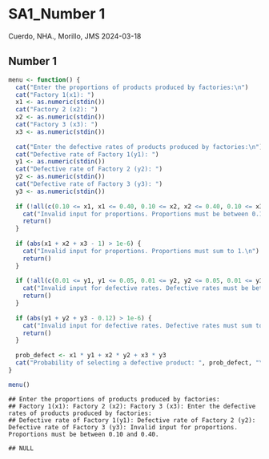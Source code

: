 SA1_Number 1
================
Cuerdo, NHA., Morillo, JMS
2024-03-18

## Number 1

``` r
menu <- function() {
  cat("Enter the proportions of products produced by factories:\n")
  cat("Factory 1(x1): ")
  x1 <- as.numeric(stdin())
  cat("Factory 2 (x2): ")
  x2 <- as.numeric(stdin())
  cat("Factory 3 (x3): ")
  x3 <- as.numeric(stdin())
  
  cat("Enter the defective rates of products produced by factories:\n")
  cat("Defective rate of Factory 1(y1): ")
  y1 <- as.numeric(stdin())
  cat("Defective rate of Factory 2 (y2): ")
  y2 <- as.numeric(stdin())
  cat("Defective rate of Factory 3 (y3): ")
  y3 <- as.numeric(stdin())
  
  if (!all(c(0.10 <= x1, x1 <= 0.40, 0.10 <= x2, x2 <= 0.40, 0.10 <= x3, x3 <= 0.40))) {
    cat("Invalid input for proportions. Proportions must be between 0.10 and 0.40.\n")
    return()
  }
  
  if (abs(x1 + x2 + x3 - 1) > 1e-6) {
    cat("Invalid input for proportions. Proportions must sum to 1.\n")
    return()
  }
  
  if (!all(c(0.01 <= y1, y1 <= 0.05, 0.01 <= y2, y2 <= 0.05, 0.01 <= y3, y3 <= 0.05))) {
    cat("Invalid input for defective rates. Defective rates must be between 0.01 and 0.05.\n")
    return()
  }
  
  if (abs(y1 + y2 + y3 - 0.12) > 1e-6) {
    cat("Invalid input for defective rates. Defective rates must sum to 0.12.\n")
    return()
  }
  
  prob_defect <- x1 * y1 + x2 * y2 + x3 * y3
  cat("Probability of selecting a defective product: ", prob_defect, "\n")
}

menu()
```

    ## Enter the proportions of products produced by factories:
    ## Factory 1(x1): Factory 2 (x2): Factory 3 (x3): Enter the defective rates of products produced by factories:
    ## Defective rate of Factory 1(y1): Defective rate of Factory 2 (y2): Defective rate of Factory 3 (y3): Invalid input for proportions. Proportions must be between 0.10 and 0.40.

    ## NULL
